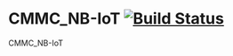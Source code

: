 # CMMC_NB-IoT  [![Build Status](https://travis-ci.org/cmmakerclub/CMMC_NB-IoT.svg?branch=master)](https://travis-ci.org/cmmakerclub/CMMC_NB-IoT)

CMMC_NB-IoT 
